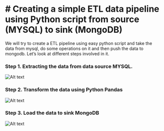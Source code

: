 # # Creating a simple ETL data pipeline using Python script from source (MYSQL) to sink (MongoDB)
We will try to create a ETL pipeline using easy python script and take the data from mysql, do some operations on it and then push the data to mongodb. Let’s look at different steps involved in it.

### Step 1. Extracting the data from data source MYSQL.
![Alt text](https://github.com/Stan-Leigh/simple-etl-pipeline/blob/main/Images/MySQL%Data.png)

### Step 2. Transform the data using Python Pandas
![Alt text](https://github.com/Stan-Leigh/simple-etl-pipeline/blob/main/Images/Pandas%Data.png)

### Step 3. Load the data to sink MongoDB
![Alt text](https://github.com/Stan-Leigh/simple-etl-pipeline/blob/main/Images/MongoDB%Data.png)
